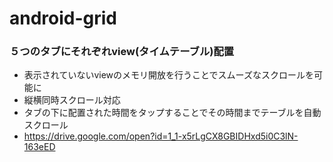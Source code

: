 # android-grid
### ５つのタブにそれぞれview(タイムテーブル)配置
- 表示されていないviewのメモリ開放を行うことでスムーズなスクロールを可能に
- 縦横同時スクロール対応
- タブの下に配置された時間をタップすることでその時間までテーブルを自動スクロール
- https://drive.google.com/open?id=1_1-x5rLgCX8GBIDHxd5i0C3lN-163eED
